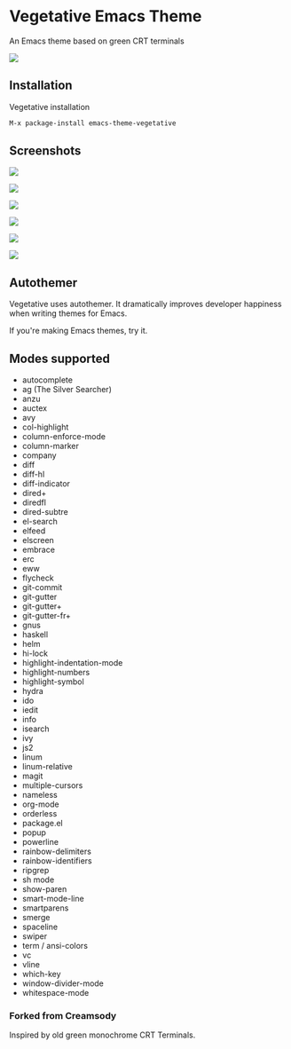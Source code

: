 # Vegetative Emacs Theme

An Emacs theme based on green CRT terminals

![](https://raw.githubusercontent.com/emacsfodder/emacs-theme-vegetative/images/image.png)

## Installation

Vegetative installation

```sh
M-x package-install emacs-theme-vegetative 
```

## Screenshots

![](https://github.com/emacsfodder/emacs-theme-vegetative/blob/images/vegetative-00001.png)

![](https://github.com/emacsfodder/emacs-theme-vegetative/blob/images/vegetative-00002.png)

![](https://github.com/emacsfodder/emacs-theme-vegetative/blob/images/vegetative-00003.png)

![](https://github.com/emacsfodder/emacs-theme-vegetative/blob/images/vegetative-00004.png)

![](https://github.com/emacsfodder/emacs-theme-vegetative/blob/images/vegetative-00005.png)

![](https://github.com/emacsfodder/emacs-theme-vegetative/blob/images/vegetative-00006.png)

## Autothemer

Vegetative uses autothemer.  It dramatically improves developer happiness when writing themes for Emacs.

If you're making Emacs themes, try it.

## Modes supported

- autocomplete
- ag (The Silver Searcher)
- anzu
- auctex
- avy
- col-highlight
- column-enforce-mode
- column-marker
- company
- diff
- diff-hl
- diff-indicator
- dired+
- diredfl
- dired-subtre
- el-search
- elfeed
- elscreen
- embrace
- erc
- eww
- flycheck
- git-commit
- git-gutter
- git-gutter+
- git-gutter-fr+
- gnus
- haskell
- helm
- hi-lock
- highlight-indentation-mode
- highlight-numbers
- highlight-symbol
- hydra
- ido
- iedit
- info
- isearch
- ivy
- js2
- linum
- linum-relative
- magit
- multiple-cursors
- nameless
- org-mode
- orderless
- package.el
- popup
- powerline
- rainbow-delimiters
- rainbow-identifiers
- ripgrep
- sh mode
- show-paren
- smart-mode-line
- smartparens
- smerge
- spaceline
- swiper
- term / ansi-colors
- vc
- vline
- which-key
- window-divider-mode
- whitespace-mode

### Forked from Creamsody

Inspired by old green monochrome CRT Terminals.
